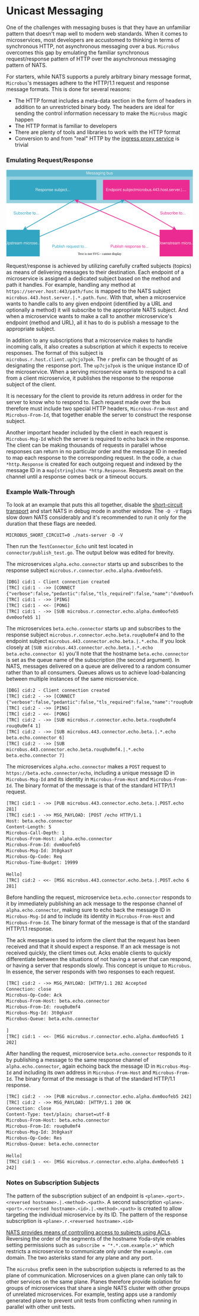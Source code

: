 # Unicast Messaging

One of the challenges with messaging buses is that they have an unfamiliar pattern that doesn't map well to modern web standards. When it comes to microservices, most developers are accustomed to thinking in terms of synchronous HTTP, not asynchronous messaging over a bus.
`Microbus` overcomes this gap by emulating the familiar synchronous request/response pattern of HTTP over the asynchronous messaging pattern of NATS.

For starters, while NATS supports a purely arbitrary binary message format, `Microbus`'s messages adhere to the HTTP/1.1 request and response message formats. This is done for several reasons:

* The HTTP format includes a meta-data section in the form of headers in addition to an unrestricted binary body. The headers are ideal for sending the control information necessary to make the `Microbus` magic happen
* The HTTP format is familiar to developers
* There are plenty of tools and libraries to work with the HTTP format
* Conversion to and from "real" HTTP by the [ingress proxy service](httpingress.md) is trivial

### Emulating Request/Response

<img src="unicast-1.drawio.svg">
<p></p>

Request/response is achieved by utilizing carefully crafted subjects (topics) as means of delivering messages to their destination. Each endpoint of a microservice is assigned a dedicated subject based on the method and path it handles. For example, handling any method at `https://server.host:443/path/func` is mapped to the NATS subject `microbus.443.host.server.|.*.path.func`. With that, when a microservice wants to handle calls to any given endpoint (identified by a URL and optionally a method) it will subscribe to the appropriate NATS subject. And when a microservice wants to make a call to another microservice's endpoint (method and URL), all it has to do is publish a message to the appropriate subject.

In addition to any subscriptions that a microservice makes to handle incoming calls, it also creates a subscription at which it expects to receive responses. The format of this subject is `microbus.r.host.client.up7cjo7pok`. The `r` prefix can be thought of as designating the `r`esponse port. The `up7cjo7pok` is the unique instance ID of the microservice. When a serving microservice wants to respond to a call from a client microservice, it publishes the response to the response subject of the client.

It is necessary for the client to provide its return address in order for the server to know who to respond to. Each request made over the bus therefore must include two special HTTP headers, `Microbus-From-Host` and `Microbus-From-Id`, that together enable the server to construct the response subject.

Another important header included by the client in each request is `Microbus-Msg-Id` which the server is required to echo back in the response. The client can be making thousands of requests in parallel whose responses can return in no particular order and the message ID in needed to map each response to the corresponding request. In the code, a `chan *http.Response` is created for each outgoing request and indexed by the message ID in a `map[string]chan *http.Response`. Requests await on the channel until a response comes back or a timeout occurs.

### Example Walk-Through

To look at an example that puts this all together, disable the [short-circuit transport](../tech/short-circuit.md) and start NATS in debug mode in another window.
The `-D -V` flags slow down NATS considerably and it's recommended to run it only for the duration that these flags are needed.

```shell
MICROBUS_SHORT_CIRCUIT=0 ./nats-server -D -V
```

Then run the `TestConnector_Echo` unit test located in `connector/publish_test.go`. The output below was edited for brevity.

The microservices `alpha.echo.connector` starts up and subscribes to the response subject `microbus.r.connector.echo.alpha.dvm0oofeb5`.

```
[DBG] cid:1 - Client connection created
[TRC] cid:1 - ->> [CONNECT {"verbose":false,"pedantic":false,"tls_required":false,"name":"dvm0oofeb5.alpha.echo.connector","lang":"go","version":"1.16.0","protocol":1,"echo":true,"headers":false,"no_responders":false}]
[TRC] cid:1 - ->> [PING]
[TRC] cid:1 - <<- [PONG]
[TRC] cid:1 - ->> [SUB microbus.r.connector.echo.alpha.dvm0oofeb5 dvm0oofeb5 1]
```

The microservices `beta.echo.connector` starts up and subscribes to the response subject `microbus.r.connector.echo.beta.rouq0u0mf4` and to the endpoint subject `microbus.443.connector.echo.beta.|.*.echo`. If you look closely at `[SUB microbus.443.connector.echo.beta.|.*.echo beta.echo.connector 6]` you'll note that the hostname `beta.echo.connector` is set as the queue name of the subscription (the second argument). In NATS, messages delivered on a queue are delivered to a random consumer rather than to all consumers. Queues allows us to achieve load-balancing between multiple instances of the same microservice.

```
[DBG] cid:2 - Client connection created
[TRC] cid:2 - ->> [CONNECT {"verbose":false,"pedantic":false,"tls_required":false,"name":"rouq0u0mf4.beta.echo.connector","lang":"go","version":"1.16.0","protocol":1,"echo":true,"headers":false,"no_responders":false}]
[TRC] cid:2 - ->> [PING]
[TRC] cid:2 - <<- [PONG]
[TRC] cid:2 - ->> [SUB microbus.r.connector.echo.beta.rouq0u0mf4 rouq0u0mf4 1]
[TRC] cid:2 - ->> [SUB microbus.443.connector.echo.beta.|.*.echo beta.echo.connector 6]
[TRC] cid:2 - ->> [SUB microbus.443.connector.echo.beta.rouq0u0mf4.|.*.echo beta.echo.connector 7]
```

The microservices `alpha.echo.connector` makes a `POST` request to `https://beta.echo.connector/echo`, including a unique message ID in `Microbus-Msg-Id` and its identity in `Microbus-From-Host` and `Microbus-From-Id`. The binary format of the message is that of the standard HTTP/1.1 request.

```
[TRC] cid:1 - ->> [PUB microbus.443.connector.echo.beta.|.POST.echo 281]
[TRC] cid:1 - ->> MSG_PAYLOAD: [POST /echo HTTP/1.1
Host: beta.echo.connector
Content-Length: 5
Microbus-Call-Depth: 1
Microbus-From-Host: alpha.echo.connector
Microbus-From-Id: dvm0oofeb5
Microbus-Msg-Id: 3t0gkasY
Microbus-Op-Code: Req
Microbus-Time-Budget: 19999

Hello]
[TRC] cid:2 - <<- [MSG microbus.443.connector.echo.beta.|.POST.echo 6 281]
```

Before handling the request, microservice `beta.echo.connector` responds to it by immediately publishing an ack message to the response channel of `alpha.echo.connector`, making sure to echo back the message ID in `Microbus-Msg-Id` and to include its identity in `Microbus-From-Host` and `Microbus-From-Id`. The binary format of the message is that of the standard HTTP/1.1 response.

The ack message is used to inform the client that the request has been received and that it should expect a response. If an ack message is not received quickly, the client times out. Acks enable clients to quickly differentiate between the situations of not having a server that can respond, or having a server that responds slowly. This concept is unique to `Microbus`. In essence, the server responds with two responses to each request.

```
[TRC] cid:2 - ->> MSG_PAYLOAD: [HTTP/1.1 202 Accepted
Connection: close
Microbus-Op-Code: Ack
Microbus-From-Host: beta.echo.connector
Microbus-From-Id: rouq0u0mf4
Microbus-Msg-Id: 3t0gkasY
Microbus-Queue: beta.echo.connector

]
[TRC] cid:1 - <<- [MSG microbus.r.connector.echo.alpha.dvm0oofeb5 1 202]
```

After handling the request, microservice `beta.echo.connector` responds to it by publishing a message to the same response channel of `alpha.echo.connector`, again echoing back the message ID in `Microbus-Msg-Id` and including its own address in `Microbus-From-Host` and `Microbus-From-Id`. The binary format of the message is that of the standard HTTP/1.1 response.

```
[TRC] cid:2 - ->> [PUB microbus.r.connector.echo.alpha.dvm0oofeb5 242]
[TRC] cid:2 - ->> MSG_PAYLOAD: [HTTP/1.1 200 OK
Connection: close
Content-Type: text/plain; charset=utf-8
Microbus-From-Host: beta.echo.connector
Microbus-From-Id: rouq0u0mf4
Microbus-Msg-Id: 3t0gkasY
Microbus-Op-Code: Res
Microbus-Queue: beta.echo.connector

Hello]
[TRC] cid:1 - <<- [MSG microbus.r.connector.echo.alpha.dvm0oofeb5 1 242]
```

### Notes on Subscription Subjects

The pattern of the subscription subject of an endpoint is `<plane>.<port>.<reversed hostname>.|.<method>.<path>`.
A second subscription `<plane>.<port>.<reversed hostname>.<id>.|.<method>.<path>` is created to allow targeting the individual microservice by its ID.
The pattern of the response subscription is `<plane>.r.<reversed hostname>.<id>`

[NATS provides means of controlling access to subjects using ACLs](https://docs.nats.io/running-a-nats-service/configuration/securing_nats/authorization). Reversing the order of the segments of the hostname Yoda-style enables setting permissions such as `subscribe = "*.*.com.example.>"` which restricts a microservice to communicate only under the `example.com` domain. The two asterisks stand for any plane and any port.

The `microbus` prefix seen in the subscription subjects is referred to as the plane of communication. Microservices on a given plane can only talk to other services on the same plane. Planes therefore provide isolation for groups of microservices that share a single NATS cluster with other groups of unrelated microservices. For example, testing apps use a randomly generated plane to prevent unit tests from conflicting when running in parallel with other unit tests.
